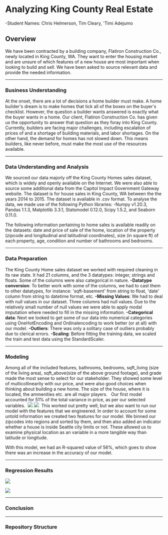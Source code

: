 # Analyzing King County Real Estate

-Student Names: Chris Helmerson, Tim Cleary, 'Timi Adejumo

## Overview

We have been contracted by a building company, Flatiron Construction Co., newly located in King County, WA. They want to enter the housing market and are unsure of which features of a new house are most important when looking to build and sell. We have been asked to source relevant data and provide the needed information.

---

### **Business Understanding**
At the onset, there are a lot of decisions a home builder must make. A home builder's dream is to make homes that tick all of the boxes on the buyer's checklist. However, the question a builder wants answered is exactly what the buyer wants in a home. Our client, Flatiron Construction Co. has given us the opportunity to answer that question as they foray into King County.  Currently, builders are facing major challenges, including escalation of prices of and a shortage of building materials, and labor shortages. On the other hand, the demand for homes has not slowed down. This means builders, like never before, must make the most use of the resources available.

---

### **Data Understanding and Analysis**
We sourced our data majorly off the King County Homes sales dataset, which is widely and openly available on the Internet. We were also able to source some additional data from the 
Capitol Impact Government Gateway website. The dataset is for house sales in King County, WA between the the years 2014 to 2015. The dataset is available in .csv
format. 
To analyse the data, we made use of the following Python libraries:
-Numpy v1.20.3, Pandas 1.1.3, Matplotlib 3.3.1, Statsmodel 0.12.0, Scipy 1.5.2, and Seaborn 0.11.0.

The following information pertaining to home sales is available readily on the datasets: 
date and price of sale of the home, location of the property (zipcode and longitudinal and latitudinal coordinates), size (in square ft) of each property, age, condition and number of bathrooms and bedrooms.



---

### **Data Preparation**
The King County Home sales dataset we worked with required cleaning in its raw state. It had 21 columns, and the 3 datatypes: integer, strings and floats. 
Some of the columns were also categorical in nature. 
**-Datatype conversion**:    To better work with some of the columns, we had to cast them to other datatypes, for instance: 'sqft-basement' from string to float, 'date' column from string to datetime format, etc.
**-Missing Values**:    We had to deal with null values in our dataset. Three columns had null values. Due to the relatively small number of null values we were able to apply modal imputation where needed to fill in the missing information. 
**-Categorical data**:    Next we looked to get some of our data into numerical categories using OneHotEncoding and Ordinalencoding to work better (or at all) with our model. 
**-Outliers**:    There was only a solitary case of outliers probably due to clerical errors. 
**-Scaling**:    Before fitting the training data, we scaled the train and test data using the StandardScaler.

---

### **Modeling**
Among all of the included features, bathrooms, bedrooms, sqft_living (size of the living area), sqft_above(size of the above ground footage), and grade made the most sense to select for our stakeholder. They showed some level of multicollinearity with our price, and were also good choices when thinking about building a new home. The size of the house, where it is located, the ammenities etc. are all major players.
​
​
Our first model accounted for 51% of the total variance in price, as per our selected variables.
​
![ ](Data/base_train.png)
![ ](Data/base_test.png)
​
This worked out pretty well, but we also want to run our model with the features that we engineered. In order to account for some untold information we created two features for our model. We binned our zipcodes into regions and sorted by them, and then also added an indicator whether a house is inside Seattle city limits or not. These allowed us to examine physical location as an variable in a more tangible way than latitude or longitude.

With this model, we had an R-squared value of 56%, which goes to show there was an increase in the accuracy of our model.
​

---

### **Regression Results**
![ ](Data/adv_train.png)

![ ](Data/adv_test.png)



---

### **Conclusion**


---

### **Repository Structure**
